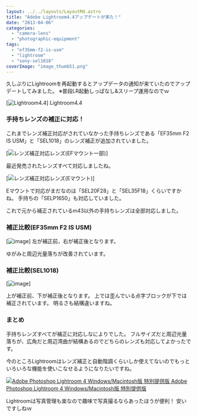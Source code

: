 ```yaml
---
layout: ../../layouts/LayoutMd.astro
title: "Adobe Lightroom4.4アップデートが来た！"
date: "2013-04-06"
categories: 
  - "camera-lens"
  - "photographic-equipment"
tags: 
  - "ef35mm-f2-is-usm"
  - "lightroom"
  - "sony-sel1018"
coverImage: "image_thumb51.png"
---
```


久しぶりにLightroomを再起動するとアップデータの通知が来ていたのでアップデートしてみました。 ※普段LR起動しっぱなし&スリープ運用なのでｗ

[![Lightroom4.4](/wp/images/image_thumb5.png "Lightroom4.4")] Lightroom4.4

### 手持ちレンズの補正に対応！

これまでレンズ補正対応がされていなかった手持ちレンズである「EF35mm F2 IS USM」と「SEL1018」のレンズ補正が追加されていました。

[![レンズ補正対応レンズ(EFマウント一部)](/wp/images/image_thumb6.png "レンズ補正対応レンズ(EFマウント一部)")]

最近発売されたレンズすべて対応しましたね。

[![レンズ補正対応レンズ(Eマウント)](/wp/images/image_thumb7.png "レンズ補正対応レンズ(Eマウント)")]

Eマウントで対応がまだなのは「SEL20F28」と「SEL35F18」くらいですかね。 手持ちの「SELP1650」も対応していました。

これで元から補正されているm43以外の手持ちレンズは全部対応しました。

### 補正比較(EF35mm F2 IS USM)

[![image](/wp/images/image_thumb8.png "image")] 左が補正前，右が補正後となります。

ゆがみと周辺光量落ちが改善されています。

### 補正比較(SEL1018)

[![image](/wp/images/image_thumb10.png "image")]

上が補正前、下が補正後となります。 上では歪んでいる点字ブロックが下では補正されています。 明るさも結構違いますね。

### まとめ

手持ちレンズすべてが補正に対応しなによりでした。 フルサイズだと周辺光量落ちが、広角だと周辺湾曲が結構あるのでどちらのレンズも対応してよかったです。

今のところLightroomはレンズ補正と自動階調くらいしか使えてないのでもっといろいろな機能を使いこなせるようになりたいですね。

 [![Adobe Photoshop Lightroom 4 Windows/Macintosh版 特別提供版](/wp/images/51QMvYSTH7L._SL160_.jpg) Adobe Photoshop Lightroom 4 Windows/Macintosh版 特別提供版](https://www.amazon.co.jp/exec/obidos/ASIN/B007E921HU/mizuka123-22/ref=nosim)

Lightroomは写真管理も楽なので趣味で写真撮るならあったほうが便利！ 安いですしねｗ
